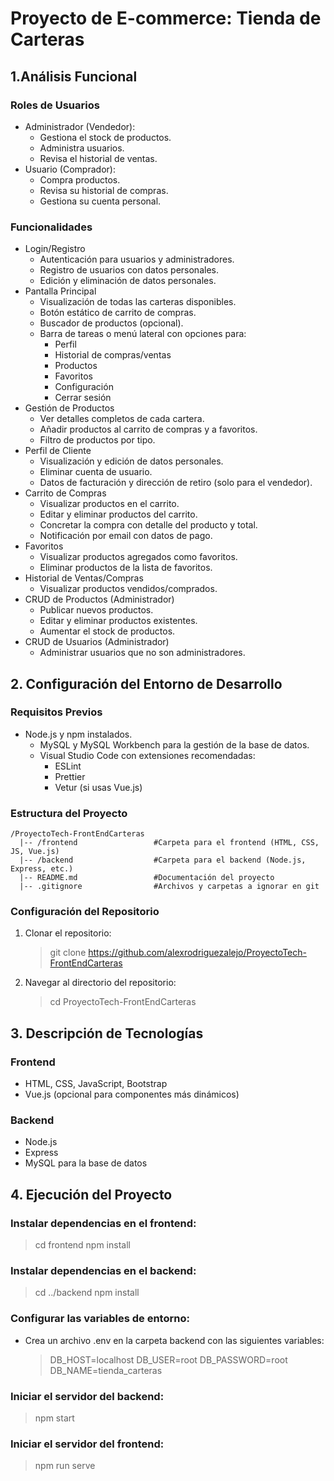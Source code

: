 # Proyecto de E-commerce: Tienda de Carteras
  ## 1.Análisis Funcional
  ### Roles de Usuarios
  - Administrador (Vendedor):
    - Gestiona el stock de productos.
    - Administra usuarios.
    - Revisa el historial de ventas.
  - Usuario (Comprador):
    - Compra productos.
    - Revisa su historial de compras.
    - Gestiona su cuenta personal.
  ### Funcionalidades
  - Login/Registro
    - Autenticación para usuarios y administradores.
    - Registro de usuarios con datos personales.
    - Edición y eliminación de datos personales.
  - Pantalla Principal
    - Visualización de todas las carteras disponibles.
    - Botón estático de carrito de compras.
    - Buscador de productos (opcional).
    - Barra de tareas o menú lateral con opciones para:
      - Perfil
      - Historial de compras/ventas
      - Productos
      - Favoritos
      - Configuración
      - Cerrar sesión
  - Gestión de Productos
    - Ver detalles completos de cada cartera.
    - Añadir productos al carrito de compras y a favoritos.
    - Filtro de productos por tipo.
  - Perfil de Cliente
    - Visualización y edición de datos personales.
    - Eliminar cuenta de usuario.
    - Datos de facturación y dirección de retiro (solo para el vendedor).
  - Carrito de Compras
    - Visualizar productos en el carrito.
    - Editar y eliminar productos del carrito.
    - Concretar la compra con detalle del producto y total.
    - Notificación por email con datos de pago.
  - Favoritos
    - Visualizar productos agregados como favoritos.
    - Eliminar productos de la lista de favoritos.
  - Historial de Ventas/Compras
    - Visualizar productos vendidos/comprados.
  - CRUD de Productos (Administrador)
    - Publicar nuevos productos.
    - Editar y eliminar productos existentes.
    - Aumentar el stock de productos.
  - CRUD de Usuarios (Administrador)
    - Administrar usuarios que no son administradores.
  ## 2. Configuración del Entorno de Desarrollo
  ### Requisitos Previos
  - Node.js y npm instalados.
    - MySQL y MySQL Workbench para la gestión de la base de datos.
    - Visual Studio Code con extensiones recomendadas:
      - ESLint
      - Prettier
      - Vetur (si usas Vue.js)
  ### Estructura del Proyecto
    /ProyectoTech-FrontEndCarteras
      |-- /frontend                 #Carpeta para el frontend (HTML, CSS, JS, Vue.js)
      |-- /backend                  #Carpeta para el backend (Node.js, Express, etc.)
      |-- README.md                 #Documentación del proyecto
      |-- .gitignore                #Archivos y carpetas a ignorar en git
  ### Configuración del Repositorio
  1. Clonar el repositorio:
      > git clone https://github.com/alexrodriguezalejo/ProyectoTech-FrontEndCarteras
  2. Navegar al directorio del repositorio:
      > cd ProyectoTech-FrontEndCarteras

  ## 3. Descripción de Tecnologías
  ### Frontend
  - HTML, CSS, JavaScript, Bootstrap
  - Vue.js (opcional para componentes más dinámicos)
  ### Backend
  - Node.js
  - Express
  - MySQL para la base de datos
  ## 4. Ejecución del Proyecto
  ### Instalar dependencias en el frontend:
  > cd frontend
  > npm install
  ### Instalar dependencias en el backend:
  > cd ../backend
  > npm install
  ### Configurar las variables de entorno:
  - Crea un archivo .env en la carpeta backend con las siguientes variables:
    > DB_HOST=localhost
    > DB_USER=root
    > DB_PASSWORD=root
    > DB_NAME=tienda_carteras
  ### Iniciar el servidor del backend:
  > npm start
  ### Iniciar el servidor del frontend:
  > npm run serve
